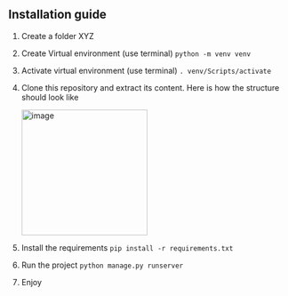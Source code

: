 ## Installation guide
1. Create a folder XYZ
2. Create Virtual environment (use terminal)
   `python -m venv venv`
3. Activate virtual environment (use terminal)
   `. venv/Scripts/activate`
4. Clone this repository and extract its content. Here is how the structure should look like

   <img width="226" alt="image" src="https://github.com/iradspm/django-test/assets/39705628/5f87cb64-a4e0-44df-b8df-bb707bdeb5ec">

5. Install the requirements
    `pip install -r requirements.txt`
6. Run the project
   `python manage.py runserver`

7. Enjoy
